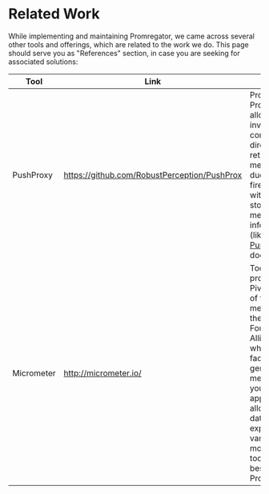 # Related Work

While implementing and maintaining Promregator, we came across several other tools and offerings, which are related to the work we do. This page should serve you as "References" section, in case you are seeking for associated solutions:

| Tool | Link | Notes |
|------|------|-------|
| PushProxy  | https://github.com/RobustPerception/PushProx | Prometheus Proxy, which allows to invert the connectivity direction for retrieving metrics (e.g. due to firewalls) without storing the metrics information (like [Pushgateway](https://github.com/prometheus/pushgateway) does it) |
| Micrometer | http://micrometer.io/ | Tool provided by Pivotal (one of the members of the Cloud Foundry Alliance), which facilitates the generation of metrics in your application, allowing the data to be exported to various other monitoring tools (also besides Prometheus) |

